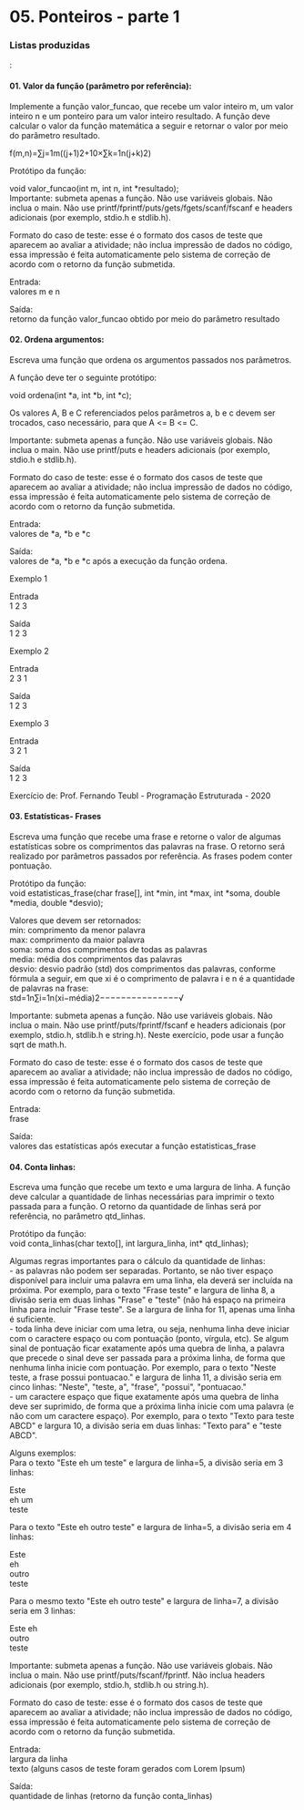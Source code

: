 <h1>05. Ponteiros - parte 1</h1>
<h3>Listas produzidas</h3>:

<h4>01. Valor da função (parâmetro por referência):</h4>

Implemente a função valor_funcao, que recebe um valor inteiro m, um valor inteiro n e um ponteiro para um valor inteiro resultado. A função deve calcular o valor da função matemática a seguir e retornar o valor por meio do parâmetro resultado.
<p>
f(m,n)=∑j=1m((j+1)2+10×∑k=1n(j+k)2)
<p>
Protótipo da função:
<p>
void valor_funcao(int m, int n, int *resultado);<br>
Importante: submeta apenas a função. Não use variáveis globais. Não inclua o main. Não use printf/fprintf/puts/gets/fgets/scanf/fscanf e headers adicionais (por exemplo, stdio.h e stdlib.h).
<p>
Formato do caso de teste: esse é o formato dos casos de teste que aparecem ao avaliar a atividade; não inclua impressão de dados no código, essa impressão é feita automaticamente pelo sistema de correção de acordo com o retorno da função submetida.
<p>
Entrada:<br>
valores m e n
<p>
Saída:<br>
retorno da função valor_funcao obtido por meio do parâmetro resultado

  
<h4>02. Ordena argumentos:</h4>  
Escreva uma função que ordena os argumentos passados nos parâmetros.
<p>
A função deve ter o seguinte protótipo:
<p>
void ordena(int *a, int *b, int *c);
<p>
Os valores A, B e C referenciados pelos parâmetros a, b e c devem ser trocados, caso necessário, para que A <= B <= C.
<p>
Importante: submeta apenas a função. Não use variáveis globais. Não inclua o main. Não use printf/puts e headers adicionais (por exemplo, stdio.h e stdlib.h).
<p>
Formato do caso de teste: esse é o formato dos casos de teste que aparecem ao avaliar a atividade; não inclua impressão de dados no código, essa impressão é feita automaticamente pelo sistema de correção de acordo com o retorno da função submetida.
<p>
Entrada:<br>
valores de *a, *b e *c
<p>
Saída:<br>
valores de *a, *b e *c após a execução da função ordena.
<p>
Exemplo 1
<p>
Entrada<br>
1 2 3
<p>
Saída<br>
1 2 3
<p>
Exemplo 2
<p>  
Entrada<br>
2 3 1
<p>
Saída<br>
1 2 3
<p>
Exemplo 3
<p>
Entrada<br>
3 2 1
<p>
Saída<br>
1 2 3
<p>
Exercício de: Prof. Fernando Teubl - Programação Estruturada - 2020
  

<h4>03. Estatísticas- Frases</h4>  
Escreva uma função que recebe uma frase e retorne o valor de algumas estatísticas sobre os comprimentos das palavras na frase. O retorno será realizado por parâmetros passados por referência. As frases podem conter pontuação.
<p>
Protótipo da função:<br>
void estatisticas_frase(char frase[], int *min, int *max, int *soma, double *media, double *desvio);
<p>
Valores que devem ser retornados:<br>
min: comprimento da menor palavra<br>
max: comprimento da maior palavra<br>
soma: soma dos comprimentos de todas as palavras<br>
media: média dos comprimentos das palavras<br>
desvio: desvio padrão (std) dos comprimentos das palavras, conforme fórmula a seguir, em que xi é o comprimento de palavra i e n é a quantidade de palavras na frase:<br>
std=1n∑i=1n(xi−média)2−−−−−−−−−−−−−−−√
<p>
Importante: submeta apenas a função. Não use variáveis globais. Não inclua o main. Não use printf/puts/fprintf/fscanf e headers adicionais (por exemplo, stdio.h, stdlib.h e string.h). Neste exercício, pode usar a função sqrt de math.h.
<p>
Formato do caso de teste: esse é o formato dos casos de teste que aparecem ao avaliar a atividade; não inclua impressão de dados no código, essa impressão é feita automaticamente pelo sistema de correção de acordo com o retorno da função submetida.
<p>
Entrada:<br>
frase
<p>
Saída:<br>
valores das estatísticas após executar a função estatisticas_frase
  
<h4>04. Conta linhas:</h4>    
Escreva uma função que recebe um texto e uma largura de linha. A função deve calcular a quantidade de linhas necessárias para imprimir o texto passada para a função. O retorno da quantidade de linhas será por referência, no parâmetro qtd_linhas.
<p>
Protótipo da função:<br>
void conta_linhas(char texto[], int largura_linha, int* qtd_linhas);
<p>
Algumas regras importantes para o cálculo da quantidade de linhas:<br>
- as palavras não podem ser separadas. Portanto, se não tiver espaço disponível para incluir uma palavra em uma linha, ela deverá ser incluída na próxima. Por exemplo, para o texto "Frase teste" e largura de linha 8, a divisão seria em duas linhas "Frase" e "teste" (não há espaço na primeira linha para incluir "Frase teste". Se a largura de linha for 11, apenas uma linha é suficiente.<br>
- toda linha deve iniciar com uma letra, ou seja, nenhuma linha deve iniciar com o caractere espaço ou com pontuação (ponto, vírgula, etc). Se algum sinal de pontuação ficar exatamente após uma quebra de linha, a palavra que precede o sinal deve ser passada para a próxima linha, de forma que nenhuma linha inicie com pontuação. Por exemplo, para o texto "Neste teste, a frase possui pontuacao." e largura de linha 11, a divisão seria em cinco linhas: "Neste", "teste, a", "frase", "possui", "pontuacao."<br>
- um caractere espaço que fique exatamente após uma quebra de linha deve ser suprimido, de forma que a próxima linha inicie com uma palavra (e não com um caractere espaço). Por exemplo, para o texto "Texto para teste ABCD" e largura 10, a divisão seria em duas linhas: "Texto para" e "teste ABCD".
<p>
Alguns exemplos:<br>
Para o texto "Este eh um teste" e largura de linha=5, a divisão seria em 3 linhas:
<p>
Este<br>
eh um<br>
teste<br>
<p>
Para o texto "Este eh outro teste" e largura de linha=5, a divisão seria em 4 linhas:
<p>
Este<br>
eh<br>
outro<br>
teste
<p>
Para o mesmo texto "Este eh outro teste" e largura de linha=7, a divisão seria em 3 linhas:
<p>
Este eh<br>
outro<br>
teste
<p>
Importante: submeta apenas a função. Não use variáveis globais. Não inclua o main. Não use printf/puts/fscanf/fprintf. Não inclua headers adicionais (por exemplo, stdio.h, stdlib.h ou string.h).
<p>
Formato do caso de teste: esse é o formato dos casos de teste que aparecem ao avaliar a atividade; não inclua impressão de dados no código, essa impressão é feita automaticamente pelo sistema de correção de acordo com o retorno da função submetida.
<p>
Entrada:<br>
largura da linha<br>
texto (alguns casos de teste foram gerados com Lorem Ipsum)
<p>
Saída:<br>
quantidade de linhas (retorno da função conta_linhas)
  
  
